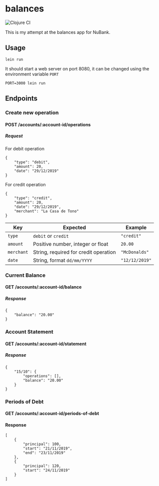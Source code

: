 
# balances

![Clojure CI](https://github.com/abimaelmartell/nubank-balances/workflows/Clojure%20CI/badge.svg)

This is my attempt at the balances app for NuBank.

## Usage
```
lein run
```
It should start a web server on port 8080, it can be changed using the environment variable `PORT`

```
PORT=3000 lein run
```

## Endpoints

### Create new operation
#### POST /accounts/:account-id/operations

##### Request

For debit operation

```
{
    "type": "debit",
    "amount": 20,
    "date": "29/12/2019"
}
```

For credit operation

```
{
    "type": "credit",
    "amount": 20,
    "date": "29/12/2019",
    "merchant": "La Casa de Tono"
}
```

|Key|Expected|Example|
|---|---|---|
|`type`|`debit` or `credit`|`"credit"`|
|`amount`|Positive number, integer or float|`20.00`|
|`merchant`|String, required for credit operation|`"McDonalds"`|
|`date`|String, format `dd/mm/YYYY`|`"12/12/2019"`|


### Current Balance
#### GET /accounts/:account-id/balance

##### Response

```
{
    "balance": "20.00"
}
```

### Account Statement
#### GET /accounts/:account-id/statement

##### Response

```
{
    "15/10": {
        "operations": [],
        "balance": "20.00"
    }
}
```


### Periods of Debt
#### GET /accounts/:account-id/periods-of-debt

#### Response

```
[
    {
        "principal": 100,
        "start": "21/11/2019",
        "end": "23/11/2019"
    },
    {
        "principal": 120,
        "start": "24/11/2019"
    }
]
```

